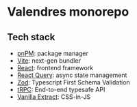 # Valendres monorepo

## Tech stack
- [pnPM](https://pnpm.io/): package manager
- [Vite](https://vitejs.dev/): next-gen bundler
- [React](https://reactjs.org/): frontend framework
- [React Query](https://tanstack.com/query/v4): async state management
- [Zod](https://zod.dev/): Typescript First Schema Validation
- [tRPC](https://trpc.io/): End-to-end typesafe API
- [Vanilla Extract](https://vanilla-extract.style/): CSS-in-JS